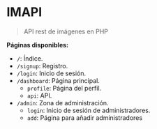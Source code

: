 # IMAPI

> API rest de imágenes en PHP

**Páginas disponibles:**

- `/`: Índice.
- `/signup`: Registro.
- `/login`: Inicio de sesión.
- `/dashboard`: Página principal.
  - `profile`: Página del perfil.
  - `api`: API.
- `/admin`: Zona de administración.
  - `login`: Inicio de sesión de administradores.
  - `add`: Página para añadir administradores
